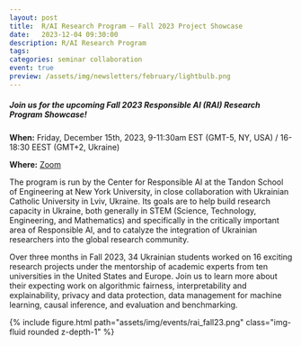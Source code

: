 ```yaml
---
layout: post
title:  R/AI Research Program – Fall 2023 Project Showcase
date:   2023-12-04 09:30:00
description: R/AI Research Program
tags: 
categories: seminar collaboration
event: true
preview: /assets/img/newsletters/february/lightbulb.png
---
```


<h5><b>Join us for the upcoming Fall 2023 Responsible AI (RAI)
Research Program Showcase!</b></h5>

**When:** Friday, December 15th, 2023, 9-11:30am EST (GMT-5, NY, USA) / 16-18:30 EEST
(GMT+2, Ukraine)

**Where:** <a href="https://nyu.zoom.us/j/93026977005">Zoom</a>

The program is run by the Center for Responsible AI at the Tandon
School of Engineering at New York University, in close collaboration
with Ukrainian Catholic University in Lviv, Ukraine.  Its goals are to
help build research capacity in Ukraine, both generally in STEM
(Science, Technology, Engineering, and Mathematics) and specifically
in the critically important area of Responsible AI, and to catalyze
the integration of Ukrainian researchers into the global research
community.

Over three months in Fall 2023, 34 Ukrainian students worked on 16
exciting research projects under the mentorship of academic experts
from ten universities in the United States and Europe.  Join us to
learn more about their expecting work on algorithmic fairness,
interpretability and explainability, privacy and data protection, data
management for machine learning, causal inference, and evaluation and
benchmarking.

<div class="row mt-3">
    <div class="col-sm mt-3 mt-md-0">
        {% include figure.html path="assets/img/events/rai_fall23.png" class="img-fluid rounded z-depth-1" %}
    </div>
</div>










